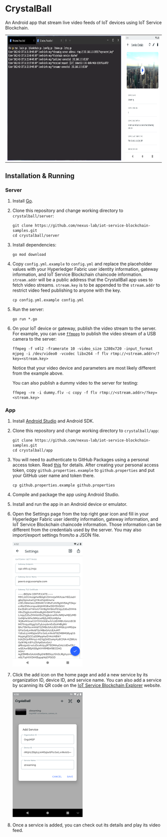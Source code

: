 # CrystalBall

An Android app that stream live video feeds of IoT devices using IoT Service Blockchain.

<table>
<tr>
<td>
<img src="./assets/screenshot_server.png" alt="Server Screenshot" height="400"/>
</td>
<td>
<img src="./assets/screenshot_app_details.png" alt="App Screenshot" height="400"/>
</td>
</tr>
</table>

## Installation & Running

### Server

1. Install [Go](https://go.dev/).

2. Clone this repository and change working directory to `crystalball/server`:

   ```shell
   git clone https://github.com/nexus-lab/iot-service-blockchain-samples.git
   cd crystalball/server
   ```

3. Install dependencies:

   ```shell
   go mod download
   ```

4. Copy `config.yml.example` to `config.yml` and replace the placeholder values with your
   Hyperledger Fabric user identity information, gateway information, and IoT Service Blockchain
   chaincode information.
   `stream.addr` will be a public address that the CrystallBall app uses to fetch video streams.
   `stream.key` is to be appended to the `stream.addr` to restrict video feed publishing to anyone
   with the key.

   ```shell
   cp config.yml.example config.yml
   ```

5. Run the server:

   ```shell
   go run *.go
   ```

6. On your IoT device or gateway, publish the video stream to the server.
   For example, you can use [`ffmpeg`](https://ffmpeg.org/) to publish the video stream of a USB
   camera to the server:

   ```shell
   ffmpeg -f v4l2 -framerate 10 -video_size 1280x720 -input_format mjpeg -i /dev/video0 -vcodec libx264 -f flv rtmp://<stream.addr>/?key=<stream.key>
   ```

   Notice that your video device and parameters are most likely different from the example above.

   You can also publish a dummy video to the server for testing:

   ```shell
   ffmpeg -re -i dummy.flv -c copy -f flv rtmp://<stream.addr>/?key=<stream.key>
   ```

### App

1. Install [Android Studio](https://developer.android.com/studio/) and Android SDK.

2. Clone this repository and change working directory to `crystalball/app`:

   ```shell
   git clone https://github.com/nexus-lab/iot-service-blockchain-samples.git
   cd crystalball/app
   ```

3. You will need to authenticate to GitHub Packages using a personal access token.
   Read [this](https://docs.github.com/en/packages/working-with-a-github-packages-registry/working-with-the-gradle-registry#authenticating-with-a-personal-access-token) for details.
   After creating your personal access token, copy `github.properties.example` to `github.properties`
   and put your GitHub user name and token there.


   ```shell
   cp github.properties.example github.properties
   ```

4. Compile and package the app using Android Studio.

5. Install and run the app in an Android device or emulator.

6. Open the Settings page from the top right gear icon and fill in your Hyperledger Fabric user
   identity information, gateway information, and IoT Service Blockchain chaincode information.
   Those information can be different from the credentials used by the server.
   You may also import/export settings from/to a JSON file.

   <img src="./assets/screenshot_app_settings.png" alt="App Screenshot" height="400"/>

7. Click the add icon on the home page and add a new service by its organization ID, device ID,
   and service name.
   You can also add a service by scanning its QR code on the [IoT Service Blockchain Explorer](../explorer/README.md)
   website.

   <img src="./assets/screenshot_app_add_service.png" alt="App Screenshot" height="400"/>

8. Once a service is added, you can check out its details and play its video feed.
